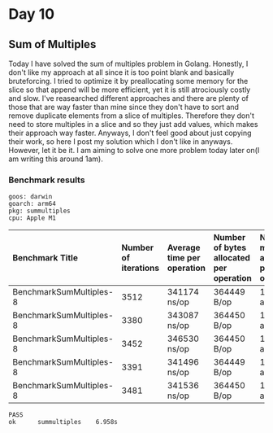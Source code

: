 # Day 10

## Sum of Multiples

Today I have solved the sum of multiples problem in Golang. Honestly, I don't like
my approach at all since it is too point blank and basically bruteforcing. I tried to
optimize it by preallocating some memory for the slice so that append will be more
efficient, yet it is still atrociously costly and slow. I've reasearched different
approaches and there are plenty of those that are way faster than mine since
they don't have to sort and remove duplicate elements from a slice of multiples.
Therefore they don't need to store multiples in a slice and so they just add values,
which makes their approach way faster. Anyways, I don't feel good about just copying
their work, so here I post my solution which I don't like in anyways. However, let it
be it. I am aiming to solve one more problem today later on(I am writing this around 1am).

### Benchmark results ###

```shell
goos: darwin
goarch: arm64
pkg: summultiples
cpu: Apple M1
```

|Benchmark Title|Number of iterations|Average time per operation|Number of bytes allocated per operation|Number of memory allocations per operation
|:---|:---|:---|:---|:---
|BenchmarkSumMultiples-8             |3512            |341174 ns/op          |364449 B/op         |17 allocs/op
|BenchmarkSumMultiples-8             |3380            |343087 ns/op          |364450 B/op         |17 allocs/op
|BenchmarkSumMultiples-8             |3452            |346530 ns/op          |364450 B/op         |17 allocs/op
|BenchmarkSumMultiples-8             |3391            |341496 ns/op          |364449 B/op         |17 allocs/op
|BenchmarkSumMultiples-8             |3481            |341536 ns/op          |364450 B/op         |17 allocs/op

```shell
PASS
ok      summultiples    6.958s
```
